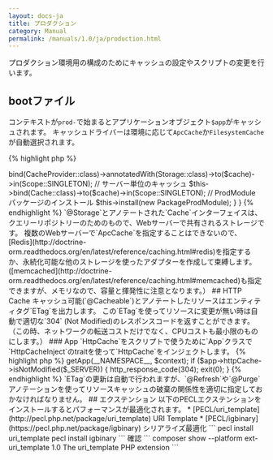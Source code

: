 ```yaml
---
layout: docs-ja
title: プロダクション
category: Manual
permalink: /manuals/1.0/ja/production.html
---
```

プロダクション環境用の構成のためにキャッシュの設定やスクリプトの変更を行います。

## bootファイル

コンテキストが`prod-`で始まるとアプリケーションオブジェクト`$app`がキャッシュされます。
キャッシュドライバーは環境に応じて`ApcCache`か`FilesystemCache`が自動選択されます。

{% highlight php %}
<?php
$context = 'prod-app';
require dirname(dirname(__DIR__)) . '/bootstrap/bootstrap.php';
{% endhighlight %}

## キャッシュの設定

## ProdModule

`BEAR.Package`のプロダクション用のモジュール`ProdModule`はwebサーバー1台を前提にしている`ApcCache`になっています。
webサーバー1台でキャッシュを全て`Apc`で使う場合にはそのまま使用できます。

複数Webサーバーを構成するためには、共有のキャッシュストレージを設定する必要があります。
この場合、アプリケーション固有の`ProdModule`を`src/Module/ProdModule.php`に用意します。
サーバー間で共有するコンテンツ用キャッシュ`Doctrine\Common\Cache\CacheProvider:@BEAR\RepositoryModule\Annotation\Storage`インターフェイスと、サーバー単位のキャッシュ`Doctrine\Common\Cache\Cache`インターフェイスを束縛します。

{% highlight php %}
<?php
namespace BEAR\HelloWorld\Module;

use BEAR\RepositoryModule\Annotation\Storage;
use BEAR\Package\Context\ProdModule as PackageProdModule;
use Doctrine\Common\Cache\Cache;
use Doctrine\Common\Cache\CacheProvider;
use Ray\Di\AbstractModule;
use Ray\Di\Scope;

use Doctrine\Common\Cache\ApcCache;

class ProdModule extends AbstractModule
{
    /**
     * {@inheritdoc}
     */
    protected function configure()
    {
        $cache = ApcCache::class;
        // 共有キャッシュ
        $this->bind(CacheProvider::class)->annotatedWith(Storage::class)->to($cache)->in(Scope::SINGLETON);
        // サーバー単位のキャッシュ
        $this->bind(Cache::class)->to($cache)->in(Scope::SINGLETON);

        // ProdModule パッケージのインストール
        $this->install(new PackageProdModule);
    }
}
{% endhighlight %}
`@Storage`とアノテートされた`Cache`インターフェイスは、クエリーリポジトリーのためのもので、Webサーバーで共有されるストレージです。

複数のWebサーバーで`ApcCache`を指定することはできないので、
[Redis](http://doctrine-orm.readthedocs.org/en/latest/reference/caching.html#redis)を指定するか、永続化可能な他のストレージを使ったアダプターを作成して束縛します。
([memcached](http://doctrine-orm.readthedocs.org/en/latest/reference/caching.html#memcached)も指定できますが、メモリなので、容量と揮発性に注意となります。）

## HTTP Cache

キャッシュ可能(`@Cacheable`)とアノテートしたリソースはエンティティタグ`ETag`を出力します。

この`ETag`を使ってリソースに変更が無い時は自動で適切な`304` (Not Modified)のレスポンスコードを返すことができます。
（この時、ネットワークの転送コストだけでなく、CPUコストも最小限のものにします。）

### App

`HttpCache`をスクリプトで使うために`App`クラスで`HttpCacheInject`のtraitを使って`HttpCache`をインジェクトします。

{% highlight php %}
<?php

namespace MyVendor\MyApi\Module;

use BEAR\QueryRepository\HttpCacheInject; // この行を追加
use BEAR\Sunday\Extension\Application\AbstractApp;
use Ray\Di\Di\Inject;

class App extends AbstractApp
{
    use HttpCacheInject; // この行を追加
}
{% endhighlight %}

### bootstrap

次に`bootstrap/bootstrap.php`の`route`のセクションで以下のように`if`文を追加して、
与えらた`ETag`のコンテンツに変更がなければ`304`を返して終了するようにします。

{% highlight php %}
<?php
route: {
    $app = (new Bootstrap)->getApp(__NAMESPACE__, $context);
    if ($app->httpCache->isNotModified($_SERVER)) {
        http_response_code(304);
        exit(0);
    }

{% endhighlight %}

`ETag`の更新は自動で行われますが、`@Refresh`や`@Purge`アノテーションを使ってリソースキャッシュの破棄の関係性を適切に指定しておかなければなりません。

## エクステンション

以下のPECLエクステンションをインストールするとパフォーマンスが最適化されます。

 * [PECL/uri_template](http://pecl.php.net/package/uri_template) URI Template
 * [PECL/igbinary](https://pecl.php.net/package/igbinary) シリアライズ最適化

```
pecl install uri_template
pecl install igbinary
```

確認

```
composer show --platform
ext-uri_template    1.0      The uri_template PHP extension
```
